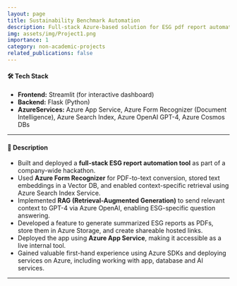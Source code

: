 ```yaml
---
layout: page
title: Sustainability Benchmark Automation
description: Full-stack Azure-based solution for ESG pdf report automation
img: assets/img/Project1.png
importance: 1
category: non-academic-projects
related_publications: false
---
```



#### 🛠️ Tech Stack
- **Frontend:** Streamlit (for interactive dashboard)  
- **Backend:** Flask (Python)  
- **AzureServices:** Azure App Service, Azure Form Recognizer (Document Intelligence), Azure Search Index, Azure OpenAI GPT-4, Azure Cosmos DBs
---

#### 📌 Description
- Built and deployed a **full-stack ESG report automation tool** as part of a company-wide hackathon.  
- Used **Azure Form Recognizer** for PDF-to-text conversion, stored text embeddings in a Vector DB, and enabled context-specific retrieval using Azure Search Index Service.  
- Implemented **RAG (Retrieval-Augmented Generation)** to send relevant context to GPT-4 via Azure OpenAI, enabling ESG-specific question answering.  
- Developed a feature to generate summarized ESG reports as PDFs, store them in Azure Storage, and create shareable hosted links. 
- Deployed the app using **Azure App Service**, making it accessible as a live internal tool.  
- Gained valuable first-hand experience using Azure SDKs and deploying services on Azure, including working with app, database and AI services.

---
